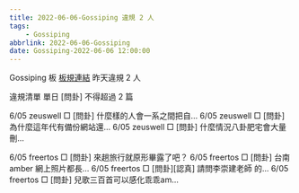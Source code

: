 ```yaml
---
title: 2022-06-06-Gossiping 違規 2 人
tags:
    - Gossiping
abbrlink: 2022-06-06-Gossiping
date: Gossiping-2022-06-06 12:00:00
---
```

Gossiping 板 [板規連結](https://www.ptt.cc/bbs/Gossiping/M.1637425085.A.07D.html)
昨天違規 2 人
<!-- more -->

違規清單
單日 [問卦] 不得超過 2 篇

6/05 zeuswell □ [問卦] 什麼樣的人會一系之間把自…
6/05 zeuswell □ [問卦] 為什麼這年代有備份網站還…
6/05 zeuswell □ [問卦] 什麼情況八卦肥宅會大量刪…

6/05 freertos □ [問卦] 來趟旅行就原形畢露了吧？
6/05 freertos □ [問卦] 台南 amber 網上照片都長…
6/05 freertos □ [問卦][認真] 請問李崇建老師 的…
6/05 freertos □ [問卦] 兒歌三百首可以感化乖乖am…